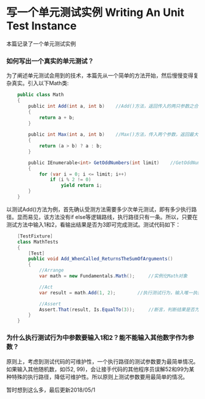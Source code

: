 # 写一个单元测试实例 Writing An Unit Test Instance
本篇记录了一个单元测试实例

### 如何写出一个真实的单元测试？
为了阐述单元测试会用到的技术，本篇先从一个简单的方法开始，然后慢慢变得复杂真实。引入以下Math类:
```c#
    public class Math
    {
        public int Add(int a, int b)    //Add()方法，返回传入的两只参数之合
        { 
            return a + b;
        }
        
        public int Max(int a, int b)    //Max()方法，传入两个参数，返回最大的一个
        {
            return (a > b) ? a : b;
        }

        public IEnumerable<int> GetOddNumbers(int limit)    //GetOddNumbers()方法，返回小于等于传入参数的所有奇数
        {
            for (var i = 0; i <= limit; i++)
                if (i % 2 != 0)
                    yield return i; 
        }
    }
```
以测试Add()方法为例，首先确认受测方法需要多少次单元测试，即有多少执行路径。显而易见，该方法没有if else等逻辑路线，执行路径只有一条。所以，只要在测试方法中输入1和2，看输出结果是否为3即可完成测试。测试代码如下：
```c#
    [TestFixture]
    class MathTests
    {
        [Test]
        public void Add_WhenCalled_ReturnsTheSumOfArguments()
        {
            //Arrange
            var math = new Fundamentals.Math();     //实例化Math对象

            //Act
            var result = math.Add(1, 2);        //执行测试行为，输入唯一执行路径参数

            //Assert
            Assert.That(result, Is.EqualTo(3));     //断言，判断结果是否为期望值3
        }
    }
```

### 为什么执行测试行为中参数要输入1和2？能不能输入其他数字作为参数？
原则上，考虑到测试代码的可维护性，一个执行路径的测试参数要为最简单情况。如果输入其他随机数，如(52, 99)，会让接手代码的其他程序员误解52和99为某种特殊的执行路径，降低可维护性。所以原则上测试参数要用最简单的情况。

暂时想到这么多，最后更新2018/05/1
